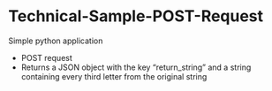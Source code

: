 # Technical-Sample-POST-Request

Simple python application
- POST request
- Returns a JSON object with the key “return_string” and a string containing every third letter from the original string
